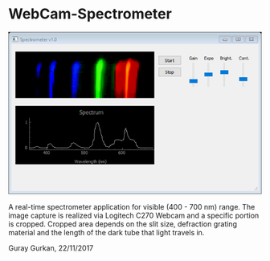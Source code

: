 # WebCam-Spectrometer
![PNG](ScreenShot.png 'A screenshot')

A real-time spectrometer application for visible (400 - 700 nm) range. The image capture is realized via Logitech C270 Webcam and a specific portion is cropped. Cropped area depends on the slit size, defraction grating material and the length of the dark tube that light travels in.


Guray Gurkan, 22/11/2017

